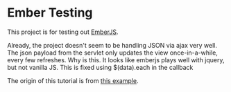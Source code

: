 # Ember Testing

This project is for testing out [EmberJS](http://emberjs.com/).

Already, the project doesn't seem to be handling JSON via ajax very well. The json payload from the servlet only updates the view once-in-a-while, every few refreshes. Why is this. It looks like emberjs plays well with jquery, but not vanilla JS. This is fixed using $(data).each in the callback

The origin of this tutorial is from [this example](https://www.adobe.com/devnet/html5/articles/flame-on-a-beginners-guide-to-emberjs.html).
